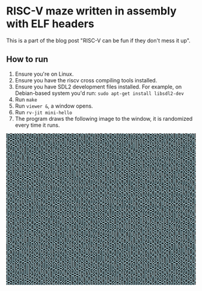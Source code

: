 # RISC-V maze written in assembly with ELF headers

This is a part of the blog post "RISC-V can be fun if they don't mess it up".

## How to run

 1. Ensure you're on Linux.
 2. Ensure you have the riscv cross compiling tools installed.
 3. Ensure you have SDL2 development files installed.
    For example, on Debian-based system
    you'd run: `sudo apt-get install libsdl2-dev`
 3. Run `make`
 4. Run `viewer &`, a window opens.
 5. Run `rv-jit mini-hello`
 6. The program draws the following image to the window,
    it is randomized every time it runs.

 ![Maze screenshot](screenshot.png)
